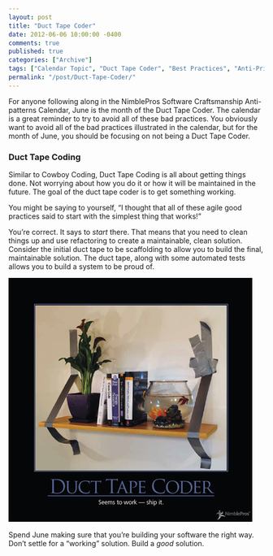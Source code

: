 ```yaml
---
layout: post
title: "Duct Tape Coder"
date: 2012-06-06 10:00:00 -0400
comments: true
published: true
categories: ["Archive"]
tags: ["Calendar Topic", "Duct Tape Coder", "Best Practices", "Anti-Principle"]
permalink: "/post/Duct-Tape-Coder/"
---
```

<!-- more -->



<p>For anyone following along in the NimblePros Software Craftsmanship Anti-patterns Calendar, June is the month of the Duct Tape Coder. The calendar is a great reminder to try to avoid all of these bad practices. You obviously want to avoid all of the bad practices illustrated in the calendar, but for the month of June, you should be focusing on not being a Duct Tape Coder.</p>  <h3>Duct Tape Coding</h3>  <p>Similar to Cowboy Coding, Duct Tape Coding is all about getting things done. Not worrying about how you do it or how it will be maintained in the future. The goal of the duct tape coder is to get something working.</p>  <p>You might be saying to yourself, “I thought that all of these agile good practices said to start with the simplest thing that works!”</p>  <p>You’re correct. It says to <em>start</em> there. That means that you need to clean things up and use refactoring to create a maintainable, clean solution. Consider the initial duct tape to be scaffolding to allow you to build the final, maintainable solution. The duct tape, along with some automated tests allows you to build a system to be proud of.</p>  <p><a href="/images/files/DuctTapeCoder.png"><img style="background-image: none; border-bottom: 0px; border-left: 0px; padding-left: 0px; padding-right: 0px; display: inline; border-top: 0px; border-right: 0px; padding-top: 0px" title="DuctTapeCoder" border="0" alt="DuctTapeCoder" src="/images/files/DuctTapeCoder_thumb.png" width="480" height="480" /></a></p>  <p>Spend June making sure that you’re building your software the right way. Don’t settle for a “working” solution. Build a <em>good</em> solution.</p>
